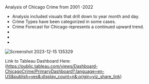 Analysis of Chicago Crime from 2001 -2022
- Analysis included visuals that drill down to year month and day.
- Crime Types have been categorized in some cases.
- Crime Forecast for Chicago represents a continued upward trend.
-
-
- 
![Screenshot 2023-12-15 135329](https://github.com/DJ-Adams/Chicago_Crimes_Project_3/assets/140389867/ce0f530e-c15b-4955-81a0-e2761f8558da)


Link to Tableau Dashboard Here: (https://public.tableau.com/views/Dashboard-ChicagoCrime/PrimaryDashboard?:language=en-US&publish=yes&:display_count=n&:origin=viz_share_link)

